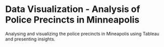 # Data Visualization - Analysis of Police Precincts in Minneapolis
 Analysing and visualizing the police precincts in Mineapolis using Tableau and presenting insights.
